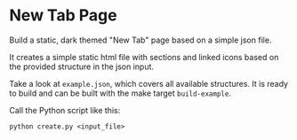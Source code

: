 # New Tab Page

Build a static, dark themed "New Tab" page based on a simple json file.

It creates a simple static html file with sections and linked icons based on
the provided structure in the json input.

Take a look at `example.json`, which covers all available structures. It is
ready to build and can be built with the make target `build-example`.

Call the Python script like this:

```
python create.py <input_file>
```
